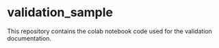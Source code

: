 # validation_sample
This repository contains the colab notebook code used for the validation documentation.
